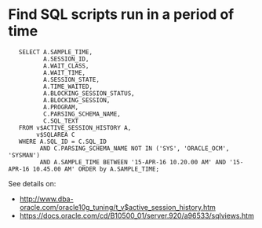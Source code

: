 # Find SQL scripts run in a period of time

```
   SELECT A.SAMPLE_TIME,
          A.SESSION_ID,
          A.WAIT_CLASS,
          A.WAIT_TIME,
          A.SESSION_STATE,
          A.TIME_WAITED,
          A.BLOCKING_SESSION_STATUS,
          A.BLOCKING_SESSION,
          A.PROGRAM,
          C.PARSING_SCHEMA_NAME,
          C.SQL_TEXT
   FROM v$ACTIVE_SESSION_HISTORY A,
        v$SQLAREA C
   WHERE A.SQL_ID = C.SQL_ID
         AND C.PARSING_SCHEMA_NAME NOT IN ('SYS', 'ORACLE_OCM', 'SYSMAN')
         AND A.SAMPLE_TIME BETWEEN '15-APR-16 10.20.00 AM' AND '15-APR-16 10.45.00 AM' ORDER by A.SAMPLE_TIME;
```

See details on:

* <http://www.dba-oracle.com/oracle10g_tuning/t_v$active_session_history.htm>
* <https://docs.oracle.com/cd/B10500_01/server.920/a96533/sqlviews.htm>